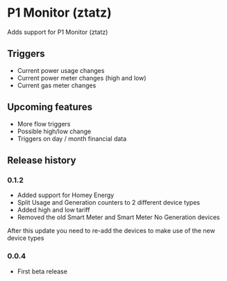 # P1 Monitor (ztatz)

Adds support for P1 Monitor (ztatz)

## Triggers

* Current power usage changes
* Current power meter changes (high and low)
* Current gas meter changes

## Upcoming features
* More flow triggers
* Possible high/low change
* Triggers on day / month financial data

## Release history

### 0.1.2
* Added support for Homey Energy
* Split Usage and Generation counters to 2 different device types
* Added high and low tariff
* Removed the old Smart Meter and Smart Meter No Generation devices

After this update you need to re-add the devices to make use of the new device types

### 0.0.4
* First beta release
